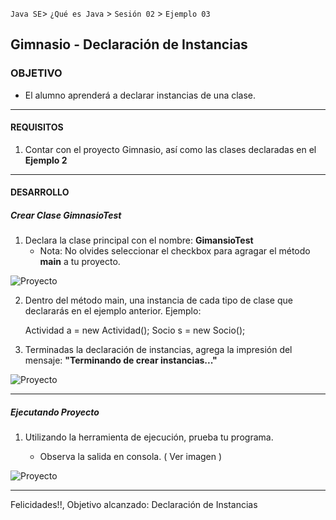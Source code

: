 
`Java SE`> `¿Qué es Java` > `Sesión 02` > `Ejemplo 03`

## Gimnasio - Declaración de Instancias

### OBJETIVO

- El alumno aprenderá a declarar instancias de una clase.

<hr>

#### REQUISITOS

1. Contar con el proyecto Gimnasio, así como las clases declaradas en el <b>Ejemplo 2</b>

<hr>

#### DESARROLLO

##### Crear Clase GimnasioTest

1. Declara la clase principal con el nombre: <b>GimansioTest</b>
   - Nota: No olvides seleccionar el checkbox para agragar el método <b>main</b> a tu proyecto.

![Proyecto](https://user-images.githubusercontent.com/56565204/67217828-fc29b780-f3ea-11e9-9de4-e16111c4d395.png)

2. Dentro del método main, una instancia de cada tipo de clase que declararás en el ejemplo anterior. Ejemplo:

   Actividad a = new Actividad();
   Socio s = new Socio();

3. Terminadas la declaración de instancias, agrega la impresión del mensaje: <b>"Terminando de crear instancias..."</b>

![Proyecto](https://user-images.githubusercontent.com/56565204/67218512-1c0dab00-f3ec-11e9-9822-ddeb32aa2b1f.png)

<hr>

##### Ejecutando Proyecto

1. Utilizando la herramienta de ejecución, prueba tu programa.

   - Observa la salida en consola. ( Ver imagen )
   
![Proyecto](https://user-images.githubusercontent.com/56565204/67218743-84f52300-f3ec-11e9-831a-0ad1f50e1442.png)   
  
<hr> 

Felicidades!!, Objetivo alcanzado: Declaración de Instancias
